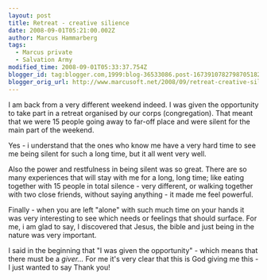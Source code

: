 ```yaml
---
layout: post
title: Retreat - creative silience
date: 2008-09-01T05:21:00.002Z
author: Marcus Hammarberg
tags:
  - Marcus private
  - Salvation Army
modified_time: 2008-09-01T05:33:37.754Z
blogger_id: tag:blogger.com,1999:blog-36533086.post-1673910782798705182
blogger_orig_url: http://www.marcusoft.net/2008/09/retreat-creative-silience.html
---
```



I am
back from a very different weekend indeed. I was given the opportunity
to take part in a retreat organised by our corps (congregation). That
meant that we were 15 people going away to far-off place and were silent
for the main part of the weekend.

Yes - i understand that the ones who know me have a very hard time to
see me being silent for such a long time, but it all went very well.

Also the power and restfulness in being silent was so great. There are
so many experiences that will stay with me for a long, long time; like
eating together with 15 people in total silence - very different, or
walking together with two close friends, without saying anything - it
made me feel powerful.

Finally - when you are left "alone" with such much time on your hands it
was very interesting to see which needs or feelings that should surface.
For me, i am glad to say, I discovered that Jesus, the bible and just
being in the nature was very important.

I said in the beginning that "I was given the opportunity" - which means
that there must be a *giver...* For me it's very clear that this is God
giving me this - I just wanted to say Thank you!
